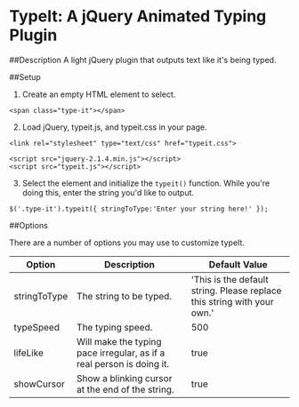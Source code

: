 # TypeIt: A jQuery Animated Typing Plugin

##Description
A light jQuery plugin that outputs text like it's being typed. 

##Setup

1. Create an empty HTML element to select.

  ```<span class="type-it"></span>```

2. Load jQuery, typeit.js, and typeit.css in your page. 

  ```
  <link rel="stylesheet" type="text/css" href="typeit.css">
  
  <script src="jquery-2.1.4.min.js"></script>
  <script src="typeit.js"></script>
  ```

3. Select the element and initialize the `typeit()` function. While you're doing this, enter the string you'd like to output.

  ``
  $('.type-it').typeit({
    stringToType:'Enter your string here!'
  });
  ``

##Options

There are a number of options you may use to customize typeIt. 

| Option        | Description   | Default Value
| ------------- | ------------- | ------------- |
| stringToType  | The string to be typed.       | 'This is the default string. Please replace this string with your own.' |
| typeSpeed     | The typing speed.             | 500  |
| lifeLike      | Will make the typing pace irregular, as if a real person is doing it.  | true |
| showCursor    | Show a blinking cursor at the end of the string.  | true  |

